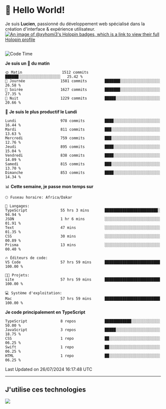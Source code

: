 # 👋 Hello World!

Je suis **Lucien**, passionné du développement web spécialisé dans la création d'interface & expérience utilisateur.
[![An image of @xyhomi3's Holopin badges, which is a link to view their full Holopin profile](https://holopin.me/xyhomi3)](https://holopin.io/@xyhomi3)

##

<!--START_SECTION:waka-->
![Code Time](http://img.shields.io/badge/Code%20Time-1%2C597%20hrs%2050%20mins-blue)

**Je suis un 🐤 du matin** 

```text
🌞 Matin                  1512 commits        ██████░░░░░░░░░░░░░░░░░░░   25.42 % 
🌆 Journée                1581 commits        ███████░░░░░░░░░░░░░░░░░░   26.58 % 
🌃 Soirée                 1627 commits        ███████░░░░░░░░░░░░░░░░░░   27.35 % 
🌙 Nuit                   1229 commits        █████░░░░░░░░░░░░░░░░░░░░   20.66 % 
```
📅 **Je suis le plus productif le Lundi** 

```text
Lundi                    978 commits         ████░░░░░░░░░░░░░░░░░░░░░   16.44 % 
Mardi                    811 commits         ███░░░░░░░░░░░░░░░░░░░░░░   13.63 % 
Mercredi                 759 commits         ███░░░░░░░░░░░░░░░░░░░░░░   12.76 % 
Jeudi                    895 commits         ████░░░░░░░░░░░░░░░░░░░░░   15.04 % 
Vendredi                 838 commits         ████░░░░░░░░░░░░░░░░░░░░░   14.09 % 
Samedi                   815 commits         ███░░░░░░░░░░░░░░░░░░░░░░   13.70 % 
Dimanche                 853 commits         ████░░░░░░░░░░░░░░░░░░░░░   14.34 % 
```


📊 **Cette semaine, je passe mon temps sur** 

```text
🕑︎ Fuseau horaire: Africa/Dakar

💬 Langages: 
TypeScript               55 hrs 3 mins       ████████████████████████░   94.94 % 
JSON                     1 hr 6 mins         ░░░░░░░░░░░░░░░░░░░░░░░░░   01.91 % 
Text                     47 mins             ░░░░░░░░░░░░░░░░░░░░░░░░░   01.35 % 
CSS                      30 mins             ░░░░░░░░░░░░░░░░░░░░░░░░░   00.89 % 
Prisma                   13 mins             ░░░░░░░░░░░░░░░░░░░░░░░░░   00.40 % 

🔥 Éditeurs de code: 
VS Code                  57 hrs 59 mins      █████████████████████████   100.00 % 

🐱‍💻 Projets: 
site                     57 hrs 59 mins      █████████████████████████   100.00 % 

💻 Système d'exploitation: 
Mac                      57 hrs 59 mins      █████████████████████████   100.00 % 
```

**Je code principalement en TypeScript** 

```text
TypeScript               8 repos             ████████████░░░░░░░░░░░░░   50.00 % 
JavaScript               3 repos             █████░░░░░░░░░░░░░░░░░░░░   18.75 % 
CSS                      1 repo              ██░░░░░░░░░░░░░░░░░░░░░░░   06.25 % 
Swift                    1 repo              ██░░░░░░░░░░░░░░░░░░░░░░░   06.25 % 
HTML                     1 repo              ██░░░░░░░░░░░░░░░░░░░░░░░   06.25 % 
```




 Last Updated on 26/07/2024 16:17:48 UTC
<!--END_SECTION:waka-->
---

## J'utilise ces technologies

<p align="left">
  <a href="https://skillicons.dev">
    <img src="https://skillicons.dev/icons?i=ts,js,md,scss,tailwind,react,docker,express,astro,vite,nextjs,vercel,figma,ableton" />
  </a>
</p>

